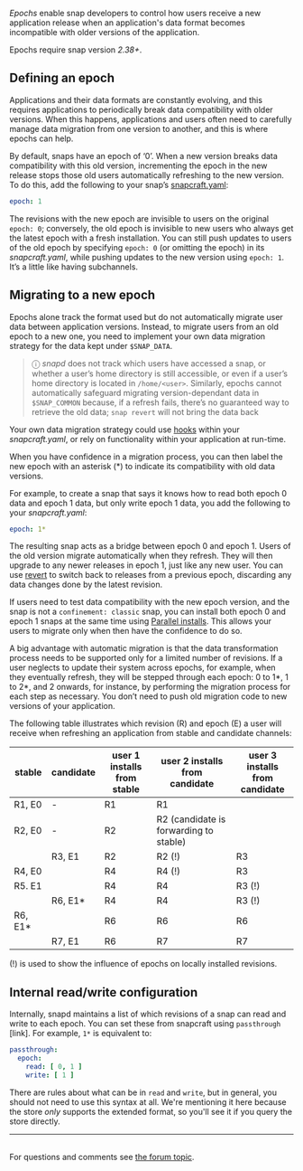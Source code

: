*Epochs* enable snap developers to control how users receive a new application release when an application's data format becomes incompatible with older versions of the application.

Epochs require snap version _2.38+_. 

## Defining an epoch

Applications and their data formats are constantly evolving, and this requires applications to periodically break data compatibility with older versions. When this happens, applications and users often need to carefully manage data migration from one version to another, and this is where epochs can help.

By default, snaps have  an epoch of ‘0’. When a new version breaks data compatibility with this old version, incrementing the epoch in the new release stops those old users automatically refreshing to the new version. To do this, add the following to your snap’s [snapcraft.yaml](the-snapcraft-format.md):

```yaml
epoch: 1
```

The revisions with the new epoch are invisible to users on the original `epoch: 0`; conversely, the old epoch is invisible to new users who always get the latest epoch with a fresh installation. You can still push updates to users of the old epoch  by specifying `epoch: 0` (or omitting the epoch) in its *snapcraft.yaml*, while pushing updates to the new version using `epoch: 1`. It’s a little like having subchannels.

## Migrating to a new epoch

Epochs alone track the format used but do not automatically migrate user data between application versions. Instead, to migrate users from an old epoch to a new one, you need to implement your own data migration strategy for the data kept under `$SNAP_DATA`.

> ⓘ *snapd* does not track which users have accessed a snap, or whether a user’s home directory is still accessible, or even if a user’s home directory is located in `/home/<user>`. Similarly, epochs cannot automatically safeguard migrating version-dependant data in `$SNAP_COMMON` because, if a refresh fails, there’s no guaranteed way to retrieve the old data; `snap revert` will not bring the data back

Your own data migration strategy could use [hooks](supported-snap-hooks.md) within your *snapcraft.yaml*, or rely on functionality within your application at run-time.

When you have confidence in a migration process, you can then label the new epoch with an asterisk (*) to indicate its compatibility with old data versions.

For example, to create a snap that says it knows how to read both epoch 0 data and epoch 1 data, but only write epoch 1 data, you add the following to your *snapcraft.yaml*:

```yaml
epoch: 1*
```
The resulting snap acts as a bridge between epoch 0 and epoch 1. Users of the old version migrate automatically when they refresh. They will then upgrade to any newer releases in epoch 1, just like any new user. You can use [revert](getting-started.md#heading--revert) to switch back to releases from a previous epoch, discarding any data changes done by the latest revision.

If users need to test data compatibility with the new epoch version, and the snap is not a `confinement: classic` snap, you can install both epoch 0 and epoch 1 snaps at the same time using [Parallel installs](/t/parallel-installs/7679/8). This allows your users to migrate only when then have the confidence to do so.

A big advantage with automatic migration is that the data transformation process needs to be supported only for a limited number of revisions.  If a user neglects to update their system across epochs, for example, when they eventually refresh, they will be stepped through each epoch:  0 to 1*, 1 to 2*, and 2 onwards, for instance, by performing the migration process for each step as necessary. You don’t need to push old migration code to new versions of your application.

The following table illustrates which revision \(R\) and epoch (E) a user will receive when refreshing an application from stable and candidate channels:

| stable  | candidate | user 1 installs from <br />  stable | user 2  installs from <br /> candidate         | user 3  installs from <br />  candidate |
| ------- | --------- | --------------------------- | -------------------------------------- | ------------------------------ |
| R1, E0  | -         | R1                          | R1                                     |                                |
| R2, E0  | -         | R2                          | R2 (candidate is forwarding to stable) |                                |
|         | R3, E1    | R2                          | R2 (!)                                 | R3                             |
| R4, E0  |           | R4                          | R4 (!)                                 | R3                             |
| R5. E1  |           | R4                          | R4                                     | R3 (!)                         |
|         | R6, E1*   | R4                          | R4                                     | R3 (!)                         |
| R6, E1* |           | R6                          | R6                                     | R6                             |
|         | R7, E1    | R6                          | R7                                     | R7                             |
(!) is used to show the influence of epochs on locally installed revisions.

## Internal read/write configuration

Internally, snapd maintains a list of which revisions of a snap can read and write to each epoch. You can set these from snapcraft using `passthrough` [link]. For example, `1*` is equivalent to:

```yaml
passthrough:
  epoch:
    read: [ 0, 1 ]
    write: [ 1 ]
```

There are rules about what can be in `read` and `write`, but in general, you should not need to use this syntax at all. We're mentioning it here because the store _only_ supports the extended format, so you'll see it if you query the store directly.<br><hr><br><div class='footer'>For questions and comments see <a href='https://forum.snapcraft.io/t/snap-epochs/10316'>the forum topic</a>.